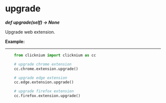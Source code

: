 # upgrade

***def upgrade(self) -> None*** 

Upgrade web extension.

**Example:**
***
```python
    from clicknium import clicknium as cc

    # upgrade chrome extension
    cc.chrome.extension.upgrade()

    # upgrade edge extension
    cc.edge.extension.upgrade()

    # upgrade firefox extension
    cc.firefox.extension.upgrade()
```